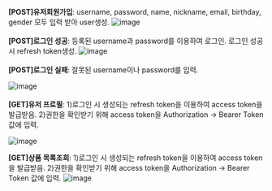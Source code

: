 **[POST]유저회원가입**:
username, password, name, nickname, email, birthday, gender 모두 입력 받아 user생성.
![image](https://github.com/user-attachments/assets/757b1a3b-186e-43b2-9f00-1129d214cb13)
<br><br>
**[POST]로그인 성공**:
등록된 username과 password를 이용하여 로그인.
로그인 성공시 refresh token생성.
![image](https://github.com/user-attachments/assets/d96ce65a-dba0-4ae4-acea-dfd246e12f45)
<br><br>
**[POST]로그인 실패**:
잘못된 username이나 password를 입력.

![image](https://github.com/user-attachments/assets/99594775-395b-4f10-a2c9-e8d6d8c4bcc1)
<br><br>
**[GET]유저 프로필**:
1)로그인 시 생성되는 refresh token을 이용하여 access token을 발급받음.
2)권한을 확인받기 위해 access token을 Authorization -> Bearer Token 값에 입력.

![image](https://github.com/user-attachments/assets/6e0ff5f1-2515-4f7b-a3a0-05732df9cf18)

**[GET]상품 목록조회**:
1)로그인 시 생성되는 refresh token을 이용하여 access token을 발급받음.
2)권한을 확인받기 위해 access token을 Authorization -> Bearer Token 값에 입력.
![image](https://github.com/user-attachments/assets/72203643-b7f8-41ad-a04b-4eaecb64729d)
